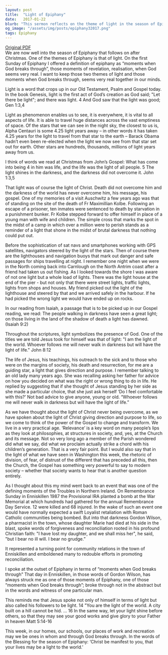```yaml
---
layout: post
title:  "Light of Epiphany"
date:   2017-01-22
blurb: "This sermon reflects on the theme of light in the season of Epiphany, drawing from various biblical passages. It discusses the symbolism of light as the presence of God and how it guides us in life. It also highlights the transformative power of the Gospel, using real-life examples to illustrate the impact of forgiveness and reconciliation."
og_image: "/assets/img/posts/epiphany32017.png"
tags: Epiphany
---
```

[Original PDF](/assets/pdf/epiphany32017.pdf)    
We are now well into the season of Epiphany that follows on after Christmas. One of the themes of Epiphany is that of light. On the first Sunday of Epiphany I offered a definition of epiphany as “moments when God breaks through”, those moments of revelation, realisation, when God seems very real. I want to keep those two themes of light and those moments when God breaks through, seems very real together in our minds.

Light is a word that crops up in our Old Testament, Psalm and Gospel today. In the book Genesis, light is the first act of God’s creation as God said; "Let there be light"; and there was light. 4 And God saw that the light was good; Gen 1:3,4

Light as phenomenon enables us to see, it is everywhere, it is vital to all aspects of life. It is able to travel huge distances across the vast emptiness of space. Of the stars that we can see in the night sky, the closest to us is, Alpha Centauri is some 4.25 light years away – in other words it has taken 4.25 years for the light to travel from that star to the earth – Barack Obama hadn’t even been re-elected when the light we now see from that star set out for earth. Other stars are hundreds, thousands, millions of light years away from us.

I think of words we read at Christmas from John’s Gospel: What has come into being 4 in him was life, and the life was the light of all people. 5 The light shines in the darkness, and the darkness did not overcome it. John 1:3,5

That light was of course the light of Christ. Death did not overcome him and the darkness of the world has never overcome him, his message, his gospel. One of my memories of a visit Auschwitz a few years ago was that of standing on the site of the death of Fr Maximillian Kolbe. Following an escape of a prisoner, ten inmates were sentenced to death by starvation in a punishment bunker. Fr Kolbe stepped forward to offer himself in place of a young man with wife and children. The simple cross that marks the spot in the midst of a camp in which over a million were to perish stands as a reminder of a light that shone in the midst of brutal darkness that nothing could put out.

Before the sophistication of sat navs and smartphones working with GPS satellites, navigators steered by the light of the stars. Then of course there are the lighthouses and navigation buoys that mark out danger and safe passages for ships travelling at night. I remember one night when we were in the North coming back into Carnlough on the North Antrim coast after a friend had taken us out fishing. As I looked towards the shore I was aware of not one light but a whole load of lights. There was the light house at the end of the pier - but not only that there were street lights, traffic lights, lights from shops and houses. My friend picked out the light of the lighthouse and steered by that and we arrived safely in the harbour. If he had picked the wrong light we would have ended up on rocks.

In our reading from Isaiah, a passage that is to be picked up in our Gospel reading, we read:
The people walking in darkness have seen a great light; on those living in the land of the shadow of death a light has dawned. (Isaiah 9:2)

Throughout the scriptures, light symbolizes the presence of God. One of the titles we are told Jesus took for himself was that of light:
"I am the light of the world. Whoever follows me will never walk in darkness but will have the light of life." John 8:12

The life of Jesus, his teachings, his outreach to the sick and to those who were on the margins of society, his death and resurrection, for me are a guiding star, a light that gives direction and purpose. I remember talking to an old lady many years ago. She was recalling asking her father for advice on how you decided on what was the right or wrong thing to do in life. He replied by suggesting that if she thought of Jesus standing by her side as she made a particular choice, that she just ask herself ‘Do I feel comfortable with this?’ Not bad advice to give anyone, young or old. “Whoever follows me will never walk in darkness but will have the light of life.”

As we have thought about the light of Christ never being overcome, as we have spoken about the light of Christ giving direction and purpose to life, so we come to think of the power of the Gospel to change and transform. We live in a very practical age. ‘Relevance’ is a key word on many people’s lips as they look at philosophies, at structures in society, and, yes, at the Church and its message. Not so very long ago a member of the Parish wondered did what we say, did what we proclaim actually strike a chord with his children’s generation. That is a very fair point. But I would also say that in the light of what we have seen in Washington this week, the rhetoric of division, of fear, of distrust of the different that has preceded all this, then the Church, the Gospel has something very powerful to say to modern society – whether that society wants to hear that is another question entirely.

As I thought about this my mind went back to an event that was one of the defining moments of the Troubles in Northern Ireland. On Remembrance Sunday in Enniskillen 1987 the Provisional IRA planted a bomb at the War Memorial at which hundreds had gathered for the annual Remembrance Day Service. 12 were killed and 68 injured. In the wake of such an event one would have normally expected a swift Loyalist retaliation with Roman Catholic communities being bombed. But into that darkness Gordon Wilson, a pharmacist in the town, whose daughter Marie had died at his side in the blast, spoke words of forgiveness and reconciliation rooted in his profound Christian faith:
"I have lost my daughter, and we shall miss her", he said, "but I bear no ill will. I bear no grudge.”

It represented a turning point for community relations in the town of Enniskillen and emboldened many to redouble efforts in promoting reconciliation.

I spoke at the outset of Epiphany in terms of “moments when God breaks through” That day in Enniskillen, in those words of Gordon Wilson, has always struck me as one of those moments of Epiphany, one of those “moments when God breaks through”; broke through not in the abstract but in the words and witness of one particular man.

This reminds me that Jesus spoke not only of himself in terms of light but also called his followers to be light.
14 "You are the light of the world. A city built on a hill cannot be hid. … 16 In the same way, let your light shine before others, so that they may see your good works and give glory to your Father in heaven Matt 5:14-16

This week, in our homes, our schools, our places of work and recreation may we be ones in whom and through God breaks through. In the words of the Blessing for the season of Epiphany: ‘Christ be manifest to you, that your lives may be a light to the world.’

